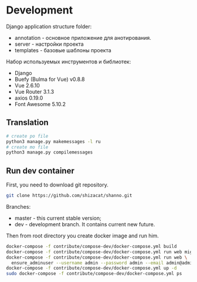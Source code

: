 # Development

Django application structure folder:
- annotation - основное приложение для анотирования.
- server - настройки проекта
- templates - базовые шаблоны проекта

Набор используемых инструментов и библиотек:
- Django
- Buefy (Bulma for Vue) v0.8.8
- Vue 2.6.10
- Vue Router 3.1.3
- axios 0.19.0
- Font Awesome 5.10.2


## Translation

```bash
# create po file
python3 manage.py makemessages -l ru
# create mo file
python3 manage.py compilemessages
```

## Run dev container

First, you need to download git repository.

```bash
git clone https://github.com/shizacat/shanno.git
```

Branches:
- master - this current stable version;
- dev - development branch. It contains current new future.

Then from root directory you create docker image and run him.

```bash
docker-compose -f contribute/compose-dev/docker-compose.yml build
docker-compose -f contribute/compose-dev/docker-compose.yml run web migrate
docker-compose -f contribute/compose-dev/docker-compose.yml run web \
  ensure_adminuser --username admin --password admin --email admin@admin
docker-compose -f contribute/compose-dev/docker-compose.yml up -d
sudo docker-compose -f contribute/compose-dev/docker-compose.yml ps
```
